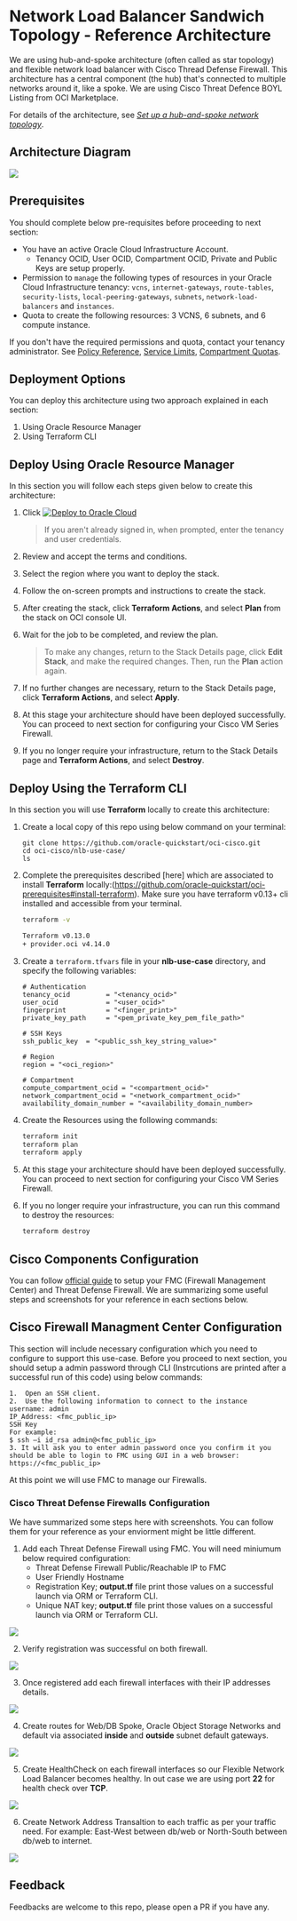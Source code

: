 # Network Load Balancer Sandwich Topology - Reference Architecture

We are using hub-and-spoke architecture (often called as star topology) and flexible network load balancer with Cisco Thread Defense Firewall. This architecture has a central component (the hub) that's connected to multiple networks around it, like a spoke. We are using Cisco Threat Defence BOYL Listing from OCI Marketplace.

For details of the architecture, see [_Set up a hub-and-spoke network topology_](https://docs.oracle.com/en/solutions/hub-spoke-network/index.html).

## Architecture Diagram

![](./images/nlb.png)


## Prerequisites

You should complete below pre-requisites before proceeding to next section:
- You have an active Oracle Cloud Infrastructure Account.
  - Tenancy OCID, User OCID, Compartment OCID, Private and Public Keys are setup properly.
- Permission to `manage` the following types of resources in your Oracle Cloud Infrastructure tenancy: `vcns`, `internet-gateways`, `route-tables`, `security-lists`, `local-peering-gateways`, `subnets`, `network-load-balancers` and `instances`.
- Quota to create the following resources: 3 VCNS, 6 subnets, and 6 compute instance.

If you don't have the required permissions and quota, contact your tenancy administrator. See [Policy Reference](https://docs.cloud.oracle.com/en-us/iaas/Content/Identity/Reference/policyreference.htm), [Service Limits](https://docs.cloud.oracle.com/en-us/iaas/Content/General/Concepts/servicelimits.htm), [Compartment Quotas](https://docs.cloud.oracle.com/iaas/Content/General/Concepts/resourcequotas.htm).


## Deployment Options

You can deploy this architecture using two approach explained in each section: 
1. Using Oracle Resource Manager 
2. Using Terraform CLI 

## Deploy Using Oracle Resource Manager

In this section you will follow each steps given below to create this architecture:

1. Click [![Deploy to Oracle Cloud](https://oci-resourcemanager-plugin.plugins.oci.oraclecloud.com/latest/deploy-to-oracle-cloud.svg)](https://console.us-phoenix-1.oraclecloud.com/resourcemanager/stacks/create?region=home&zipUrl=https://github.com/oracle-quickstart/oci-cisco/raw/master/ftdv/nlb-use-case/resource-manager/cisco-nlb.zip)

    > If you aren't already signed in, when prompted, enter the tenancy and user credentials.

2. Review and accept the terms and conditions.

3. Select the region where you want to deploy the stack.

4. Follow the on-screen prompts and instructions to create the stack.

5. After creating the stack, click **Terraform Actions**, and select **Plan** from the stack on OCI console UI.

6. Wait for the job to be completed, and review the plan.

    > To make any changes, return to the Stack Details page, click **Edit Stack**, and make the required changes. Then, run the **Plan** action again.

7. If no further changes are necessary, return to the Stack Details page, click **Terraform Actions**, and select **Apply**. 

8. At this stage your architecture should have been deployed successfully. You can proceed to next section for configuring your Cisco VM Series Firewall.

9. If you no longer require your infrastructure, return to the Stack Details page and **Terraform Actions**, and select **Destroy**.


## Deploy Using the Terraform CLI

In this section you will use **Terraform** locally to create this architecture: 


1. Create a local copy of this repo using below command on your terminal: 

    ```
    git clone https://github.com/oracle-quickstart/oci-cisco.git
    cd oci-cisco/nlb-use-case/
    ls
    ```

2. Complete the prerequisites described [here] which are associated to install **Terraform** locally:(https://github.com/oracle-quickstart/oci-prerequisites#install-terraform).
    Make sure you have terraform v0.13+ cli installed and accessible from your terminal.

    ```bash
    terraform -v

    Terraform v0.13.0
    + provider.oci v4.14.0
    ```

3. Create a `terraform.tfvars` file in your **nlb-use-case** directory, and specify the following variables:

    ```
    # Authentication
    tenancy_ocid         = "<tenancy_ocid>"
    user_ocid            = "<user_ocid>"
    fingerprint          = "<finger_print>"
    private_key_path     = "<pem_private_key_pem_file_path>"

    # SSH Keys
    ssh_public_key  = "<public_ssh_key_string_value>"

    # Region
    region = "<oci_region>"

    # Compartment
    compute_compartment_ocid = "<compartment_ocid>"
    network_compartment_ocid = "<network_compartment_ocid>"
    availability_domain_number = "<availability_domain_number>

    ````

4. Create the Resources using the following commands:

    ```bash
    terraform init
    terraform plan
    terraform apply
    ```

5. At this stage your architecture should have been deployed successfully. You can proceed to next section for configuring your Cisco VM Series Firewall. 

6. If you no longer require your infrastructure, you can run this command to destroy the resources:

    ```bash
    terraform destroy
    ```

## Cisco Components Configuration 

You can follow [official guide](https://www.cisco.com/c/en/us/td/docs/security/firepower/quick_start/oci/ftdv-oci-gsg.pdf) to setup your FMC (Firewall Management Center) and Threat Defense Firewall. We are summarizing some useful steps and screenshots for your reference in each sections below. 

## Cisco Firewall Managment Center Configuration 

This section will include necessary configuration which you need to configure to support this use-case. Before you proceed to next section, you should setup a admin password through CLI (Instrcutions are printed after a successful run of this code) using below commands: 

```
1.  Open an SSH client.
2.  Use the following information to connect to the instance
username: admin
IP_Address: <fmc_public_ip>
SSH Key
For example:
$ ssh –i id_rsa admin@<fmc_public_ip>
3. It will ask you to enter admin password once you confirm it you should be able to login to FMC using GUI in a web browser: https://<fmc_public_ip>
```

At this point we will use FMC to manage our Firewalls. 

###  Cisco Threat Defense Firewalls Configuration 

We have summarized some steps here with screenshots. You can follow them for your reference as your enviorment might be little different. 

1. Add each Threat Defense Firewall using FMC. You will need miniumum below required configuration:
   - Threat Defense Firewall Public/Reachable IP to FMC
   - User Friendly Hostname 
   - Registration Key; **output.tf** file print those values on a successful launch via ORM or Terraform CLI. 
   - Unique NAT key; **output.tf** file print those values on a successful launch via ORM or Terraform CLI. 

![](./images/register.png)

2. Verify registration was successful on both firewall. 

![](./images/registered.png)

3. Once registered add each firewall interfaces with their IP addresses details. 

![](./images/interfaces.png)

4. Create routes for Web/DB Spoke, Oracle Object Storage Networks and default via associated **inside** and **outside** subnet default gateways. 

![](./images/routes.png)

5. Create HealthCheck on each firewall interfaces so our Flexible Network Load Balancer becomes healthy. In out case we are using port **22** for health check over **TCP**. 

![](./images/healthcheck.png)

6. Create Network Address Transaltion to each traffic as per your traffic need. For example: East-West between db/web or North-South between db/web to internet. 

![](./images/nat.png)


## Feedback 

Feedbacks are welcome to this repo, please open a PR if you have any.